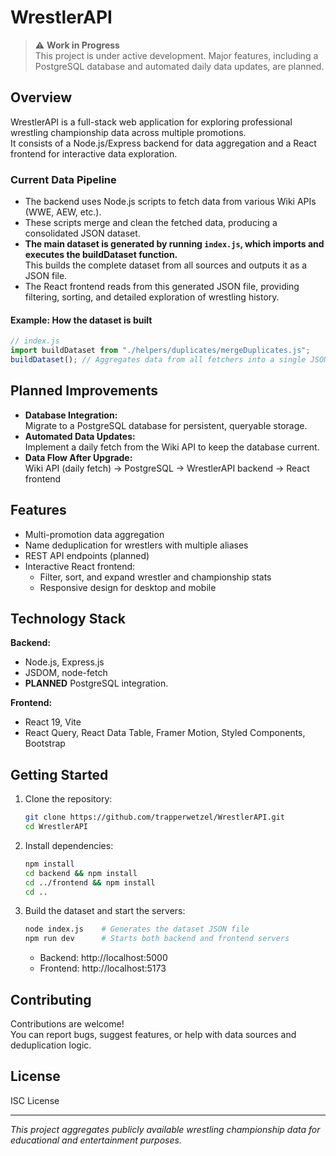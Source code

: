 # WrestlerAPI

> ⚠️ **Work in Progress**  
> This project is under active development. Major features, including a PostgreSQL database and automated daily data updates, are planned.

## Overview

WrestlerAPI is a full-stack web application for exploring professional wrestling championship data across multiple promotions.  
It consists of a Node.js/Express backend for data aggregation and a React frontend for interactive data exploration.

### Current Data Pipeline

- The backend uses Node.js scripts to fetch data from various Wiki APIs (WWE, AEW, etc.).
- These scripts merge and clean the fetched data, producing a consolidated JSON dataset.
- **The main dataset is generated by running `index.js`, which imports and executes the buildDataset function.**  
  This builds the complete dataset from all sources and outputs it as a JSON file.
- The React frontend reads from this generated JSON file, providing filtering, sorting, and detailed exploration of wrestling history.

#### Example: How the dataset is built

```js
// index.js
import buildDataset from "./helpers/duplicates/mergeDuplicates.js";
buildDataset(); // Aggregates data from all fetchers into a single JSON file
```

## Planned Improvements

- **Database Integration:**  
  Migrate to a PostgreSQL database for persistent, queryable storage.
- **Automated Data Updates:**  
  Implement a daily fetch from the Wiki API to keep the database current.
- **Data Flow After Upgrade:**  
  Wiki API (daily fetch) → PostgreSQL → WrestlerAPI backend → React frontend

## Features

- Multi-promotion data aggregation
- Name deduplication for wrestlers with multiple aliases
- REST API endpoints (planned)
- Interactive React frontend:
  - Filter, sort, and expand wrestler and championship stats
  - Responsive design for desktop and mobile

## Technology Stack

**Backend:**  
- Node.js, Express.js
- JSDOM, node-fetch
- **PLANNED** PostgreSQL integration.

**Frontend:**  
- React 19, Vite
- React Query, React Data Table, Framer Motion, Styled Components, Bootstrap

## Getting Started

1. Clone the repository:

   ```sh
   git clone https://github.com/trapperwetzel/WrestlerAPI.git
   cd WrestlerAPI
   ```

2. Install dependencies:

   ```sh
   npm install
   cd backend && npm install
   cd ../frontend && npm install
   cd ..
   ```

3. Build the dataset and start the servers:

   ```sh
   node index.js    # Generates the dataset JSON file
   npm run dev      # Starts both backend and frontend servers
   ```

   - Backend: http://localhost:5000  
   - Frontend: http://localhost:5173

## Contributing

Contributions are welcome!  
You can report bugs, suggest features, or help with data sources and deduplication logic.

## License

ISC License

---

*This project aggregates publicly available wrestling championship data for educational and entertainment purposes.*

